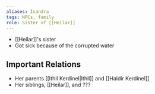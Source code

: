 ```yaml
---
aliases: Isandra
tags: NPCs, family
role: Sister of [[Heilar]]
---
```


- [[Heilar]]'s sister
- Got sick because of the corrupted water

## Important Relations
* Her parents [[Ithil Kerdinel|Ithil]] and [[Haldir Kerdinel]]
* Her siblings, [[Heilar]], and ???
